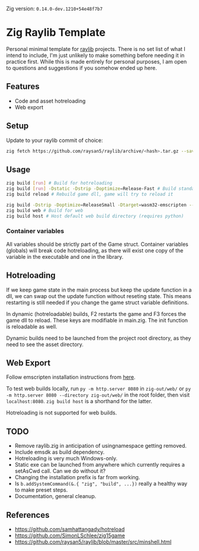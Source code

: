Zig version: `0.14.0-dev.1210+54e48f7b7`

# Zig Raylib Template
Personal minimal template for [raylib](https://github.com/raysan5/raylib)
projects.
There is no set list of what I intend to include, I'm just unlikely to make
something before needing it in practice first.
While this is made entirely for personal purposes, I am open to questions and
suggestions if you somehow ended up here.

## Features
- Code and asset hotreloading
- Web export

## Setup
Update to your raylib commit of choice:
```bash
zig fetch https://github.com/raysan5/raylib/archive/<hash>.tar.gz --save=raylib
```

## Usage
```bash
zig build [run] # Build for hotreloading
zig build [run] -Dstatic -Dstrip -Doptimize=Release-Fast # Build standalone executable
zig build reload # Rebuild game dll, game will try to reload it

zig build -Dstrip -Doptimize=ReleaseSmall -Dtarget=wasm32-emscripten --sysroot "%EMSDK%/upstream/emscripten" # Build for web (Windows)
zig build web # Build for web
zig build host # Host default web build directory (requires python)
```

### Container variables
All variables should be strictly part of the Game struct. Container variables
(globals) will break code hotreloading, as there will exist one copy of the
variable in the executable and one in the library.

## Hotreloading
If we keep game state in the main process but keep the update function in a
dll, we can swap out the update function without reseting state. This means
restarting is still needed if you change the game struct variable definitions.

In dynamic (hotreloadable) builds, F2 restarts the game and F3 forces the game
dll to reload. These keys are modifiable in main.zig. The init function is
reloadable as well.

Dynamic builds need to be launched from the project root directory, as they
need to see the asset directory.

## Web Export
Follow emscripten installation instructions from
[here](https://github.com/raysan5/raylib/wiki/Working-for-Web-(HTML5)#1-install-emscripten-toolchain).

To test web builds locally, run `py -m http.server 8080` in `zig-out/web/` or
`py -m http.server 8080 --directory zig-out/web/` in the root folder, then
visit `localhost:8080`. `zig build host` is a shorthand for the latter.

Hotreloading is not supported for web builds.

## TODO
- Remove raylib.zig in anticipation of usingnamespace getting removed.
- Include emsdk as build dependency.
- Hotreloading is very much Windows-only.
- Static exe can be launched from anywhere which currently requires a setAsCwd call. Can we do without it?
- Changing the installation prefix is far from working.
- Is `b.addSystemCommand(&.{ "zig", "build", ...})` really a healthy way to make preset steps.
- Documentation, general cleanup.

## References
- https://github.com/samhattangady/hotreload
- https://github.com/SimonLSchlee/zig15game
- https://github.com/raysan5/raylib/blob/master/src/minshell.html
